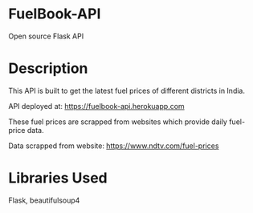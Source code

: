 # FuelBook-API
Open source Flask API

# Description
This API is built to get the latest fuel prices of different districts in India.

API deployed at: https://fuelbook-api.herokuapp.com


These fuel prices are scrapped from websites which provide daily fuel-price data.

Data scrapped from website: https://www.ndtv.com/fuel-prices

# Libraries Used
Flask, beautifulsoup4
